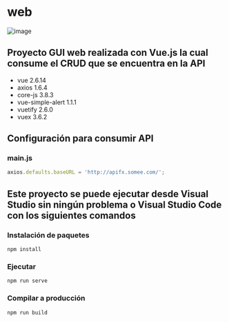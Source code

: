 # web
![image](https://github.com/Chisfx/App/assets/101854771/f821e294-773e-4f5d-b7fe-7df6d670f733)
## Proyecto GUI web realizada con Vue.js la cual consume el CRUD que se encuentra en la API
* vue 2.6.14
* axios 1.6.4
* core-js 3.8.3
* vue-simple-alert 1.1.1
* vuetify 2.6.0
* vuex 3.6.2
## Configuración para consumir API
### main.js
```js
axios.defaults.baseURL = 'http://apifx.somee.com/';
```
## Este proyecto se puede ejecutar desde Visual Studio sin ningún problema o Visual Studio Code con los siguientes comandos
### Instalación de paquetes
```
npm install
```

### Ejecutar
```
npm run serve
```

### Compilar a producción
```
npm run build
```
